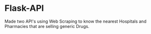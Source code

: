 # Flask-API
Made two API's using Web Scraping to know the nearest Hospitals and Pharmacies that are selling generic Drugs.
